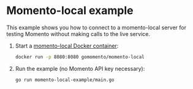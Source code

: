 # Momento-local example

This example shows you how to connect to a momento-local server for testing Momento without making calls to the live service.

1. Start a [momento-local Docker container](https://hub.docker.com/r/gomomento/momento-local): 

    ```bash
    docker run -p 8080:8080 gomomento/momento-local
    ```

2. Run the example (no Momento API key necessary):

    ```bash
    go run momento-local-example/main.go
    ```
